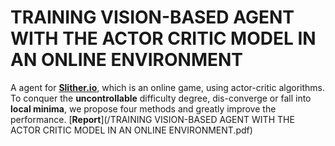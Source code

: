 # TRAINING VISION-BASED AGENT WITH THE ACTOR CRITIC MODEL IN AN ONLINE ENVIRONMENT
A agent for [**Slither.io**](http://slither.io/), which is an online game, using actor-critic algorithms. To conquer the **uncontrollable** difficulty degree, dis-converge or fall into **local minima**, we propose four methods and greatly improve the performance. [**Report**](/TRAINING VISION-BASED AGENT WITH THE ACTOR CRITIC MODEL IN AN ONLINE ENVIRONMENT.pdf)